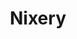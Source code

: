---
codehost: https://github.com/https://github.com/google/nixery
logohandle: nixerydev
sort: nixery
title: Nixery
website: https://nixery.dev/
---